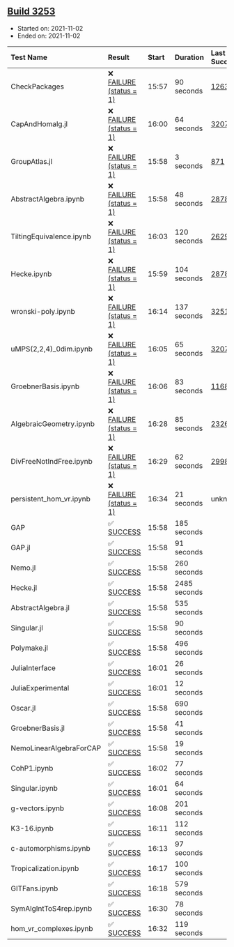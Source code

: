 ## [Build 3253](https://oscarci.mathematik.uni-kl.de/job/oscar-stable/3253/)

* Started on: 2021-11-02
* Ended on: 2021-11-02

| Test Name    | Result | Start | Duration | Last Success | First Failure |
|:-------------|:-------|:------|:---------|:-------------|:--------------|
| CheckPackages | ❌ [FAILURE (status = 1)](https://oscarci.mathematik.uni-kl.de/job/oscar-stable/3253/artifact/logs/build-3253/CheckPackages.log) | 15:57 | 90 seconds | [1263](https://oscarci.mathematik.uni-kl.de/job/oscar-stable/1263/) | [1264](https://oscarci.mathematik.uni-kl.de/job/oscar-stable/1264/) |
| CapAndHomalg.jl | ❌ [FAILURE (status = 1)](https://oscarci.mathematik.uni-kl.de/job/oscar-stable/3253/artifact/logs/build-3253/CapAndHomalg.jl.log) | 16:00 | 64 seconds | [3207](https://oscarci.mathematik.uni-kl.de/job/oscar-stable/3207/) | [3208](https://oscarci.mathematik.uni-kl.de/job/oscar-stable/3208/) |
| GroupAtlas.jl | ❌ [FAILURE (status = 1)](https://oscarci.mathematik.uni-kl.de/job/oscar-stable/3253/artifact/logs/build-3253/GroupAtlas.jl.log) | 15:58 | 3 seconds | [871](https://oscarci.mathematik.uni-kl.de/job/oscar-stable/871/) | [872](https://oscarci.mathematik.uni-kl.de/job/oscar-stable/872/) |
| AbstractAlgebra.ipynb | ❌ [FAILURE (status = 1)](https://oscarci.mathematik.uni-kl.de/job/oscar-stable/3253/artifact/logs/build-3253/AbstractAlgebra.ipynb.log) | 15:58 | 48 seconds | [2878](https://oscarci.mathematik.uni-kl.de/job/oscar-stable/2878/) | [2879](https://oscarci.mathematik.uni-kl.de/job/oscar-stable/2879/) |
| TiltingEquivalence.ipynb | ❌ [FAILURE (status = 1)](https://oscarci.mathematik.uni-kl.de/job/oscar-stable/3253/artifact/logs/build-3253/TiltingEquivalence.ipynb.log) | 16:03 | 120 seconds | [2629](https://oscarci.mathematik.uni-kl.de/job/oscar-stable/2629/) | [2630](https://oscarci.mathematik.uni-kl.de/job/oscar-stable/2630/) |
| Hecke.ipynb | ❌ [FAILURE (status = 1)](https://oscarci.mathematik.uni-kl.de/job/oscar-stable/3253/artifact/logs/build-3253/Hecke.ipynb.log) | 15:59 | 104 seconds | [2878](https://oscarci.mathematik.uni-kl.de/job/oscar-stable/2878/) | [2879](https://oscarci.mathematik.uni-kl.de/job/oscar-stable/2879/) |
| wronski-poly.ipynb | ❌ [FAILURE (status = 1)](https://oscarci.mathematik.uni-kl.de/job/oscar-stable/3253/artifact/logs/build-3253/wronski-poly.ipynb.log) | 16:14 | 137 seconds | [3251](https://oscarci.mathematik.uni-kl.de/job/oscar-stable/3251/) | [3252](https://oscarci.mathematik.uni-kl.de/job/oscar-stable/3252/) |
| uMPS(2,2,4)_0dim.ipynb | ❌ [FAILURE (status = 1)](https://oscarci.mathematik.uni-kl.de/job/oscar-stable/3253/artifact/logs/build-3253/uMPS-2-2-4-_0dim.ipynb.log) | 16:05 | 65 seconds | [3207](https://oscarci.mathematik.uni-kl.de/job/oscar-stable/3207/) | [3208](https://oscarci.mathematik.uni-kl.de/job/oscar-stable/3208/) |
| GroebnerBasis.ipynb | ❌ [FAILURE (status = 1)](https://oscarci.mathematik.uni-kl.de/job/oscar-stable/3253/artifact/logs/build-3253/GroebnerBasis.ipynb.log) | 16:06 | 83 seconds | [1168](https://oscarci.mathematik.uni-kl.de/job/oscar-stable/1168/) | [1169](https://oscarci.mathematik.uni-kl.de/job/oscar-stable/1169/) |
| AlgebraicGeometry.ipynb | ❌ [FAILURE (status = 1)](https://oscarci.mathematik.uni-kl.de/job/oscar-stable/3253/artifact/logs/build-3253/AlgebraicGeometry.ipynb.log) | 16:28 | 85 seconds | [2326](https://oscarci.mathematik.uni-kl.de/job/oscar-stable/2326/) | [2327](https://oscarci.mathematik.uni-kl.de/job/oscar-stable/2327/) |
| DivFreeNotIndFree.ipynb | ❌ [FAILURE (status = 1)](https://oscarci.mathematik.uni-kl.de/job/oscar-stable/3253/artifact/logs/build-3253/DivFreeNotIndFree.ipynb.log) | 16:29 | 62 seconds | [2998](https://oscarci.mathematik.uni-kl.de/job/oscar-stable/2998/) | [2999](https://oscarci.mathematik.uni-kl.de/job/oscar-stable/2999/) |
| persistent_hom_vr.ipynb | ❌ [FAILURE (status = 1)](https://oscarci.mathematik.uni-kl.de/job/oscar-stable/3253/artifact/logs/build-3253/persistent_hom_vr.ipynb.log) | 16:34 | 21 seconds | unknown | unknown |
| GAP | ✅ [SUCCESS](https://oscarci.mathematik.uni-kl.de/job/oscar-stable/3253/artifact/logs/build-3253/GAP.log) | 15:58 | 185 seconds |  |  |
| GAP.jl | ✅ [SUCCESS](https://oscarci.mathematik.uni-kl.de/job/oscar-stable/3253/artifact/logs/build-3253/GAP.jl.log) | 15:58 | 91 seconds |  |  |
| Nemo.jl | ✅ [SUCCESS](https://oscarci.mathematik.uni-kl.de/job/oscar-stable/3253/artifact/logs/build-3253/Nemo.jl.log) | 15:58 | 260 seconds |  |  |
| Hecke.jl | ✅ [SUCCESS](https://oscarci.mathematik.uni-kl.de/job/oscar-stable/3253/artifact/logs/build-3253/Hecke.jl.log) | 15:58 | 2485 seconds |  |  |
| AbstractAlgebra.jl | ✅ [SUCCESS](https://oscarci.mathematik.uni-kl.de/job/oscar-stable/3253/artifact/logs/build-3253/AbstractAlgebra.jl.log) | 15:58 | 535 seconds |  |  |
| Singular.jl | ✅ [SUCCESS](https://oscarci.mathematik.uni-kl.de/job/oscar-stable/3253/artifact/logs/build-3253/Singular.jl.log) | 15:58 | 90 seconds |  |  |
| Polymake.jl | ✅ [SUCCESS](https://oscarci.mathematik.uni-kl.de/job/oscar-stable/3253/artifact/logs/build-3253/Polymake.jl.log) | 15:58 | 496 seconds |  |  |
| JuliaInterface | ✅ [SUCCESS](https://oscarci.mathematik.uni-kl.de/job/oscar-stable/3253/artifact/logs/build-3253/JuliaInterface.log) | 16:01 | 26 seconds |  |  |
| JuliaExperimental | ✅ [SUCCESS](https://oscarci.mathematik.uni-kl.de/job/oscar-stable/3253/artifact/logs/build-3253/JuliaExperimental.log) | 16:01 | 12 seconds |  |  |
| Oscar.jl | ✅ [SUCCESS](https://oscarci.mathematik.uni-kl.de/job/oscar-stable/3253/artifact/logs/build-3253/Oscar.jl.log) | 15:58 | 690 seconds |  |  |
| GroebnerBasis.jl | ✅ [SUCCESS](https://oscarci.mathematik.uni-kl.de/job/oscar-stable/3253/artifact/logs/build-3253/GroebnerBasis.jl.log) | 15:58 | 41 seconds |  |  |
| NemoLinearAlgebraForCAP | ✅ [SUCCESS](https://oscarci.mathematik.uni-kl.de/job/oscar-stable/3253/artifact/logs/build-3253/NemoLinearAlgebraForCAP.log) | 15:58 | 19 seconds |  |  |
| CohP1.ipynb | ✅ [SUCCESS](https://oscarci.mathematik.uni-kl.de/job/oscar-stable/3253/artifact/logs/build-3253/CohP1.ipynb.log) | 16:02 | 77 seconds |  |  |
| Singular.ipynb | ✅ [SUCCESS](https://oscarci.mathematik.uni-kl.de/job/oscar-stable/3253/artifact/logs/build-3253/Singular.ipynb.log) | 16:01 | 64 seconds |  |  |
| g-vectors.ipynb | ✅ [SUCCESS](https://oscarci.mathematik.uni-kl.de/job/oscar-stable/3253/artifact/logs/build-3253/g-vectors.ipynb.log) | 16:08 | 201 seconds |  |  |
| K3-16.ipynb | ✅ [SUCCESS](https://oscarci.mathematik.uni-kl.de/job/oscar-stable/3253/artifact/logs/build-3253/K3-16.ipynb.log) | 16:11 | 112 seconds |  |  |
| c-automorphisms.ipynb | ✅ [SUCCESS](https://oscarci.mathematik.uni-kl.de/job/oscar-stable/3253/artifact/logs/build-3253/c-automorphisms.ipynb.log) | 16:13 | 97 seconds |  |  |
| Tropicalization.ipynb | ✅ [SUCCESS](https://oscarci.mathematik.uni-kl.de/job/oscar-stable/3253/artifact/logs/build-3253/Tropicalization.ipynb.log) | 16:17 | 100 seconds |  |  |
| GITFans.ipynb | ✅ [SUCCESS](https://oscarci.mathematik.uni-kl.de/job/oscar-stable/3253/artifact/logs/build-3253/GITFans.ipynb.log) | 16:18 | 579 seconds |  |  |
| SymAlgIntToS4rep.ipynb | ✅ [SUCCESS](https://oscarci.mathematik.uni-kl.de/job/oscar-stable/3253/artifact/logs/build-3253/SymAlgIntToS4rep.ipynb.log) | 16:30 | 78 seconds |  |  |
| hom_vr_complexes.ipynb | ✅ [SUCCESS](https://oscarci.mathematik.uni-kl.de/job/oscar-stable/3253/artifact/logs/build-3253/hom_vr_complexes.ipynb.log) | 16:32 | 119 seconds |  |  |
